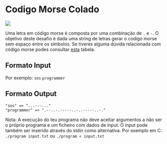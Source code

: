 # Codigo Morse Colado
![](https://img.shields.io/badge/-EASY-easy.svg?style=for-the-badge)

Uma letra em código morse é composta por uma combinação de `.` e `-`.
O objetivo deste desafio é dada uma string de letras gerar o codigo morse sem espaço entre os símbolos.
Se tiveres alguma dúvida relacionada com código morse podes consultar [esta](https://duckduckgo.com/?q=tabela+de+codigo+morse&t=brave&iax=images&ia=images&iai=https%3A%2F%2F3.bp.blogspot.com%2F-tRcbVmFJHyU%2FVCcNrC3fHaI%2FAAAAAAAABGU%2FttXSLFTvyog%2Fs1600%2Fcodigo%252Bmorse.jpg) tabela.
## Formato Input
Por exemplo:
`sos`
`programmer`

## Formato Output

```
"sos" => "...---..."
"programmer" => ".--..-.-----..-..-----..-."
```
Nota: A execução do teu programa não deve aceitar argumentos a não ser o próprio programa e um ficheiro com dados de input. O input pode também ser inserido através do stdin como alternativa. 
Por exemplo em C:
`./program input.txt` ou `./program < input.txt` 
